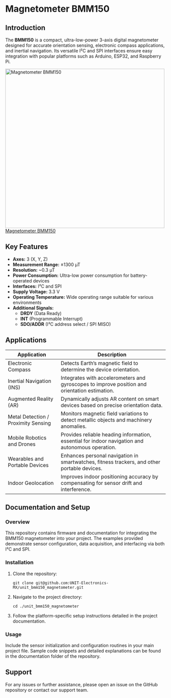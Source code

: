 # Magnetometer BMM150

## Introduction
The **BMM150** is a compact, ultra-low-power 3-axis digital magnetometer designed for accurate orientation sensing, electronic compass applications, and inertial navigation. Its versatile I²C and SPI interfaces ensure easy integration with popular platforms such as Arduino, ESP32, and Raspberry Pi.

<a href="#"><img src="hardware/resourcesproduct.png" width="500px" alt="Magnetometer BMM150"><br/>Magnetometer BMM150</a>



## Key Features
- **Axes:** 3 (X, Y, Z)
- **Measurement Range:** ±1300 µT
- **Resolution:** ~0.3 µT
- **Power Consumption:** Ultra-low power consumption for battery-operated devices
- **Interfaces:** I²C and SPI
- **Supply Voltage:** 3.3 V
- **Operating Temperature:** Wide operating range suitable for various environments
- **Additional Signals:**  
  - **DRDY** (Data Ready)  
  - **INT** (Programmable Interrupt)  
  - **SDO/ADDR** (I²C address select / SPI MISO)


## Applications

| Application                           | Description                                                                                       |
| ------------------------------------- | ------------------------------------------------------------------------------------------------- |
| Electronic Compass                    | Detects Earth’s magnetic field to determine the device orientation.                             |
| Inertial Navigation (INS)             | Integrates with accelerometers and gyroscopes to improve position and orientation estimation.    |
| Augmented Reality (AR)                | Dynamically adjusts AR content on smart devices based on precise orientation data.                |
| Metal Detection / Proximity Sensing   | Monitors magnetic field variations to detect metallic objects and machinery anomalies.           |
| Mobile Robotics and Drones            | Provides reliable heading information, essential for indoor navigation and autonomous operation. |
| Wearables and Portable Devices        | Enhances personal navigation in smartwatches, fitness trackers, and other portable devices.        |
| Indoor Geolocation                    | Improves indoor positioning accuracy by compensating for sensor drift and interference.          |

## Documentation and Setup

### Overview
This repository contains firmware and documentation for integrating the BMM150 magnetometer into your project. The examples provided demonstrate sensor configuration, data acquisition, and interfacing via both I²C and SPI.

### Installation
1. Clone the repository:
   ```
   git clone git@github.com:UNIT-Electronics-MX/unit_bmm150_magnetometer.git
   ```
2. Navigate to the project directory:
   ```
   cd ./unit_bmm150_magnetometer
   ```
3. Follow the platform-specific setup instructions detailed in the project documentation.

### Usage
Include the sensor initialization and configuration routines in your main project file. Sample code snippets and detailed explanations can be found in the documentation folder of the repository.



## Support
For any issues or further assistance, please open an issue on the GitHub repository or contact our support team.
